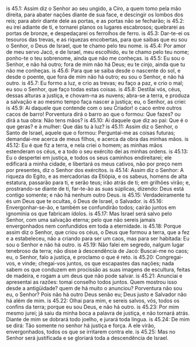 is 45.1: Assim diz o Senhor ao seu ungido, a Ciro, a quem tomo pela mão direita, para abater nações diante de sua face, e descingir os lombos dos reis; para abrir diante dele as portas, e as portas não se fecharão;
is 45.2: eu irei adiante de ti, e tornarei planos os lugares escabrosos; quebrarei as portas de bronze, e despedaçarei os ferrolhos de ferro.
is 45.3: Dar-te-ei os tesouros das trevas, e as riquezas encobertas, para que saibas que eu sou o Senhor, o Deus de Israel, que te chamo pelo teu nome.
is 45.4: Por amor de meu servo Jacó, e de Israel, meu escolhido, eu te chamo pelo teu nome; ponho-te o teu sobrenome, ainda que não me conheças.
is 45.5: Eu sou o Senhor, e não há outro; fora de mim não há Deus; eu te cinjo, ainda que tu não me conheças.
is 45.6: Para que se saiba desde o nascente do sol, e desde o poente, que fora de mim não há outro; eu sou o Senhor, e não há outro.
is 45.7: Eu formo a luz, e crio as trevas; eu faço a paz, e crio o mal; eu sou o Senhor, que faço todas estas coisas.
is 45.8: Destilai vós, céus, dessas alturas a justiça, e chovam-na as nuvens; abra-se a terra, e produza a salvação e ao mesmo tempo faça nascer a justiça; eu, o Senhor, as criei:
is 45.9: Ai daquele que contende com o seu Criador! o caco entre outros cacos de barro! Porventura dirá o barro ao que o formou: Que fazes? ou dirá a tua obra: Não tens mãos?
is 45.10: Ai daquele que diz ao pai: Que é o que geras? e à mulher: Que dás tu à luz?
is 45.11: Assim diz o Senhor, o Santo de Israel, aquele que o formou: Perguntai-me as coisas futuras; demandai-me acerca de meus filhos, e acerca da obra das minhas mãos.
is 45.12: Eu é que fiz a terra, e nela criei o homem; as minhas mãos estenderam os céus, e a todo o seu exército dei as minhas ordens.
is 45.13: Eu o despertei em justiça, e todos os seus caminhos endireitarei; ele edificará a minha cidade, e libertará os meus cativos, não por preço nem por presentes, diz o Senhor dos exércitos.
is 45.14: Assim diz o Senhor: A riqueza do Egito, e as mercadorias da Etiópia, e os sabeus, homens de alta estatura, passarão para ti, e serão teus; irão atrás de ti; em grilhões virão; e, prostrando-se diante de ti, far-te-ão as suas súplicas, dizendo: Deus está contigo somente; e não há nenhum outro Deus.
is 45.15: Verdadeiramente tu és um Deus que te ocultas, ó Deus de Israel, o Salvador.
is 45.16: Envergonhar-se-ão, e também se confundirão todos; cairão juntos em ignomínia os que fabricam ídolos.
is 45.17: Mas Israel será salvo pelo Senhor, com uma salvação eterna; pelo que não sereis jamais envergonhados nem confundidos em toda a eternidade.
is 45.18: Porque assim diz o Senhor, que criou os céus, o Deus que formou a terra, que a fez e a estabeleceu, não a criando para ser um caos, mas para ser habitada: Eu sou o Senhor e não há outro.
is 45.19: Não falei em segredo, nalgum lugar tenebroso da terra; não disse à descendência de Jacó: Buscai-me no caos; eu, o Senhor, falo a justiça, e proclamo o que é reto.
is 45.20: Congregai-vos, e vinde; chegai-vos juntos, os que escapastes das nações; nada sabem os que conduzem em procissão as suas imagens de escultura, feitas de madeira, e rogam a um deus que não pode salvar.
is 45.21: Anunciai e apresentai as razões: tomai conselho todos juntos. Quem mostrou isso desde a antigüidade? quem de há muito o anunciou? Porventura não sou eu, o Senhor? Pois não há outro Deus senão eu; Deus justo e Salvador não há além de mim.
is 45.22: Olhai para mim, e sereis salvos, vós, todos os confins da terra; porque eu sou Deus, e não há outro.
is 45.23: Por mim mesmo jurei; já saiu da minha boca a palavra de justiça, e não tornará atrás. Diante de mim se dobrará todo joelho, e jurará toda língua.
is 45.24: De mim se dirá: Tão somente no senhor há justiça e força. A ele virão, envergonhados, todos os que se irritarem contra ele.
is 45.25: Mas no Senhor será justificada e se gloriará toda a descendência de Israel.
